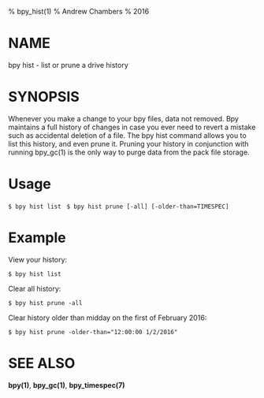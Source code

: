 % bpy_hist(1)
% Andrew Chambers
% 2016

# NAME

bpy hist - list or prune a drive history

# SYNOPSIS

Whenever you make a change to your bpy files, data not removed. Bpy maintains a full history
of changes in case you ever need to revert a mistake such as accidental deletion of a file.
The bpy hist command allows you to list this history, and even prune it. Pruning your history 
in conjunction with running bpy_gc(1) is the only way to purge data from the pack file storage.

# Usage

```$ bpy hist list ```
```$ bpy hist prune [-all] [-older-than=TIMESPEC]```

# Example

View your history:

```
$ bpy hist list
```

Clear all history:

```
$ bpy hist prune -all
```

Clear history older than midday on the first of February 2016:

```
$ bpy hist prune -older-than="12:00:00 1/2/2016"
```

# SEE ALSO

**bpy(1)**, **bpy_gc(1)**, **bpy_timespec(7)**
